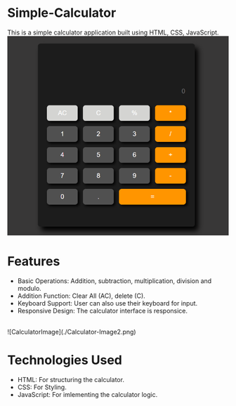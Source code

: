 # Simple-Calculator
This is a simple calculator application built using HTML, CSS, JavaScript.
<br>
![CalculatorImage](./Calculator-Image.png)

# Features 
- Basic Operations: Addition, subtraction, multiplication, division and modulo.
- Addition Function: Clear All (AC), delete (C).
- Keyboard Support: User can also use their keyboard for input.
- Responsive Design: The calculator interface is responsice.
<br>
![CalculatorImage](./Calculator-Image2.png)

# Technologies Used
- HTML: For structuring the calculator.
- CSS: For Styling.
- JavaScript: For imlementing the calculator logic.
